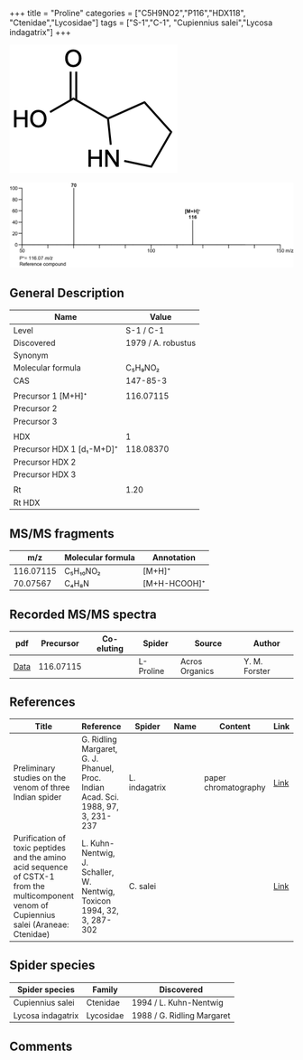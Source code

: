 +++
title = "Proline"
categories = ["C5H9NO2","P116","HDX118",
"Ctenidae","Lycosidae"]
tags = ["S-1","C-1",
"Cupiennius salei","Lycosa indagatrix"]
+++

![](/img/Proline.png)

![](/img_MSMS/116_Proline.png)

## General Description

| Name                      | Value              |
|---------------------------|--------------------|
| Level                     | S-1 / C-1          |
| Discovered                | 1979 / A. robustus |
| Synonym                   |                    |
| Molecular formula         | C₅H₉NO₂            |
| CAS                       | 147-85-3           |
|                           |                    |
| Precursor 1 [M+H]⁺        | 116.07115          |
| Precursor 2               |                    |
| Precursor 3               |                    |
|                           |                    |
| HDX                       | 1                  |
| Precursor HDX 1 [d₁-M+D]⁺ | 118.08370          |
| Precursor HDX 2           |                    |
| Precursor HDX 3           |                    |
|                           |                    |
| Rt                        | 1.20               |
| Rt HDX                    |                    |

## MS/MS fragments

| m/z       | Molecular formula | Annotation   |
|-----------|-------------------|--------------|
| 116.07115 | C₅H₁₀NO₂          | [M+H]⁺       |
| 70.07567  | C₄H₈N             | [M+H-HCOOH]⁺ |

## Recorded MS/MS spectra

| pdf                               | Precursor | Co-eluting | Spider    | Source         | Author        |
|-----------------------------------|-----------|------------|-----------|----------------|---------------|
| [Data](/pdf/116_Proline_1-20.pdf) | 116.07115 |            | L-Proline | Acros Organics | Y. M. Forster |

## References

| Title  | Reference | Spider | Name | Content | Link |
|--------|-----------|--------|------|---------|------|
| Preliminary studies on the venom of three Indian spider                                                                                    | G. Ridling Margaret, G. J. Phanuel, Proc. Indian Acad. Sci. 1988, 97, 3, 231-237 | L. indagatrix |      | paper chromatography | [Link](https://www.ias.ac.in/article/fulltext/anml/097/03/0231-0237) |
| Purification of toxic peptides and the amino acid sequence of CSTX-1 from the multicomponent venom of Cupiennius salei (Araneae: Ctenidae) | L. Kuhn-Nentwig, J. Schaller, W. Nentwig, Toxicon 1994, 32, 3, 287-302           | C. salei      |      |                      | [Link](https://doi.org/10.1016/0041-0101(94)90082-5)                 |

## Spider species

| Spider species    | Family    | Discovered                 |
|-------------------|-----------|----------------------------|
| Cupiennius salei  | Ctenidae  | 1994 / L. Kuhn-Nentwig     |
| Lycosa indagatrix | Lycosidae | 1988 / G. Ridling Margaret |

## Comments